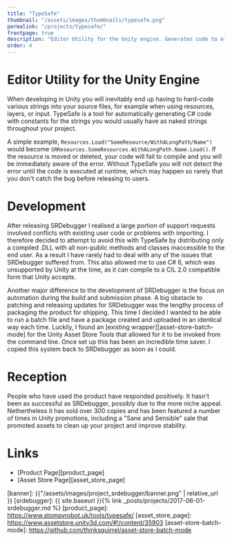 ```yaml
---
title: "TypeSafe"
thumbnail: "/assets/images/thumbnails/typesafe.png"
permalink: "/projects/typesafe/"
frontpage: true
description: "Editor Utility for the Unity engine. Generates code to eliminate naked-strings."
order: 4
---
```


Editor Utility for the Unity Engine
============

When developing in Unity you will inevitably end up having to hard-code various strings into your source files, for example when using resources, layers, or input. TypeSafe is a tool for automatically generating C# code with constants for the strings you would usually have as naked strings throughout your project.

<!--more-->

A simple example, `Resources.Load("SomeResource/WithALongPath/Name")` would become `SRResources.SomeResources.WithALongPath.Name.Load()`. If the resource is moved or deleted, your code will fail to compile and you will be immediately aware of the error. Without TypeSafe you will not detect the error until the code is executed at runtime, which may happen so rarely that you don't catch the bug before releasing to users.

Development
============

After releasing SRDebugger I realised a large portion of support requests involved conflicts with existing user code or problems with importing. I therefore decided to attempt to avoid this with TypeSafe by distributing only a compiled .DLL with all non-public methods and classes inaccessible to the end user. As a result I have rarely had to deal with any of the issues that SRDebugger suffered from. This also allowed me to use C# 6, which was unsupported by Unity at the time, as it can compile to a CIL 2.0 compatible form that Unity accepts.

Another major difference to the development of SRDebugger is the focus on automation during the build and submission phase. A big obstacle to patching and releasing updates for SRDebugger was the lengthy process of packaging the product for shipping. This time I decided I wanted to be able to run a batch file and have a package created and uploaded in an identical way each time. Luckily, I found an [existing wrapper][asset-store-batch-mode] for the Unity Asset Store Tools that allowed for it to be invoked from the command line. Once set up this has been an incredible time saver. I copied this system back to SRDebugger as soon as I could.

Reception
============

People who have used the product have responded positively. It hasn't been as successful as SRDebugger, possibly due to the more niche appeal. Nethertheless it has sold over 300 copies and has been featured a number of times in Unity promotions, including a "Sane and Sensible" sale that promoted assets to clean up your project and improve stability.

Links
============
- [Product Page][product_page]
- [Asset Store Page][asset_store_page]


[banner]: {{"/assets/images/project_srdebugger/banner.png" | relative_url }}
[srdebugger]: {{ site.baseurl }}{% link _posts/projects/2017-06-01-srdebugger.md %}
[product_page]: https://www.stompyrobot.uk/tools/typesafe/
[asset_store_page]: https://www.assetstore.unity3d.com/#!/content/35903
[asset-store-batch-mode]: https://github.com/thinksquirrel/asset-store-batch-mode